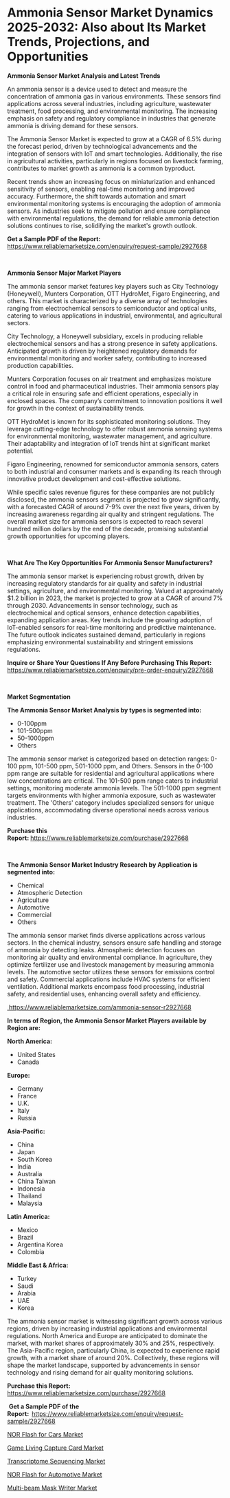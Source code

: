 <p><h1>Ammonia Sensor Market Dynamics 2025-2032: Also about Its Market Trends, Projections, and Opportunities</h1></p><p><strong>Ammonia Sensor Market Analysis and Latest Trends</strong></p>
<p><p>An ammonia sensor is a device used to detect and measure the concentration of ammonia gas in various environments. These sensors find applications across several industries, including agriculture, wastewater treatment, food processing, and environmental monitoring. The increasing emphasis on safety and regulatory compliance in industries that generate ammonia is driving demand for these sensors. </p><p>The Ammonia Sensor Market is expected to grow at a CAGR of 6.5% during the forecast period, driven by technological advancements and the integration of sensors with IoT and smart technologies. Additionally, the rise in agricultural activities, particularly in regions focused on livestock farming, contributes to market growth as ammonia is a common byproduct. </p><p>Recent trends show an increasing focus on miniaturization and enhanced sensitivity of sensors, enabling real-time monitoring and improved accuracy. Furthermore, the shift towards automation and smart environmental monitoring systems is encouraging the adoption of ammonia sensors. As industries seek to mitigate pollution and ensure compliance with environmental regulations, the demand for reliable ammonia detection solutions continues to rise, solidifying the market's growth outlook.</p></p>
<p><strong>Get a Sample PDF of the Report:&nbsp;</strong> <a href="https://www.reliablemarketsize.com/enquiry/request-sample/2927668?utm_campaign=1991&utm_medium=2&utm_source=Github&utm_content=ia&utm_term=12032025&utm_id=ammonia-sensor">https://www.reliablemarketsize.com/enquiry/request-sample/2927668</a></p>
<p>&nbsp;</p>
<p><strong>Ammonia Sensor Major Market Players</strong></p>
<p><p>The ammonia sensor market features key players such as City Technology (Honeywell), Munters Corporation, OTT HydroMet, Figaro Engineering, and others. This market is characterized by a diverse array of technologies ranging from electrochemical sensors to semiconductor and optical units, catering to various applications in industrial, environmental, and agricultural sectors.</p><p>City Technology, a Honeywell subsidiary, excels in producing reliable electrochemical sensors and has a strong presence in safety applications. Anticipated growth is driven by heightened regulatory demands for environmental monitoring and worker safety, contributing to increased production capabilities.</p><p>Munters Corporation focuses on air treatment and emphasizes moisture control in food and pharmaceutical industries. Their ammonia sensors play a critical role in ensuring safe and efficient operations, especially in enclosed spaces. The company’s commitment to innovation positions it well for growth in the context of sustainability trends.</p><p>OTT HydroMet is known for its sophisticated monitoring solutions. They leverage cutting-edge technology to offer robust ammonia sensing systems for environmental monitoring, wastewater management, and agriculture. Their adaptability and integration of IoT trends hint at significant market potential.</p><p>Figaro Engineering, renowned for semiconductor ammonia sensors, caters to both industrial and consumer markets and is expanding its reach through innovative product development and cost-effective solutions.</p><p>While specific sales revenue figures for these companies are not publicly disclosed, the ammonia sensors segment is projected to grow significantly, with a forecasted CAGR of around 7-9% over the next five years, driven by increasing awareness regarding air quality and stringent regulations. The overall market size for ammonia sensors is expected to reach several hundred million dollars by the end of the decade, promising substantial growth opportunities for upcoming players.</p></p>
<p>&nbsp;</p>
<p><strong>What Are The Key Opportunities For Ammonia Sensor Manufacturers?</strong></p>
<p><p>The ammonia sensor market is experiencing robust growth, driven by increasing regulatory standards for air quality and safety in industrial settings, agriculture, and environmental monitoring. Valued at approximately $1.2 billion in 2023, the market is projected to grow at a CAGR of around 7% through 2030. Advancements in sensor technology, such as electrochemical and optical sensors, enhance detection capabilities, expanding application areas. Key trends include the growing adoption of IoT-enabled sensors for real-time monitoring and predictive maintenance. The future outlook indicates sustained demand, particularly in regions emphasizing environmental sustainability and stringent emissions regulations.</p></p>
<p><strong>Inquire or Share Your Questions If Any Before Purchasing This Report:</strong> <a href="https://www.reliablemarketsize.com/enquiry/pre-order-enquiry/2927668?utm_campaign=1991&utm_medium=2&utm_source=Github&utm_content=ia&utm_term=12032025&utm_id=ammonia-sensor">https://www.reliablemarketsize.com/enquiry/pre-order-enquiry/2927668</a></p>
<p>&nbsp;</p>
<p><strong>Market Segmentation</strong></p>
<p><strong>The Ammonia Sensor Market Analysis by types is segmented into:</strong></p>
<p><ul><li>0-100ppm</li><li>101-500ppm</li><li>50-1000ppm</li><li>Others</li></ul></p>
<p><p>The ammonia sensor market is categorized based on detection ranges: 0-100 ppm, 101-500 ppm, 501-1000 ppm, and Others. Sensors in the 0-100 ppm range are suitable for residential and agricultural applications where low concentrations are critical. The 101-500 ppm range caters to industrial settings, monitoring moderate ammonia levels. The 501-1000 ppm segment targets environments with higher ammonia exposure, such as wastewater treatment. The 'Others' category includes specialized sensors for unique applications, accommodating diverse operational needs across various industries.</p></p>
<p><strong>Purchase this Report:&nbsp;</strong><a href="https://www.reliablemarketsize.com/purchase/2927668?utm_campaign=1991&utm_medium=2&utm_source=Github&utm_content=ia&utm_term=12032025&utm_id=ammonia-sensor">https://www.reliablemarketsize.com/purchase/2927668</a></p>
<p>&nbsp;</p>
<p><strong>The Ammonia Sensor Market Industry Research by Application is segmented into:</strong></p>
<p><ul><li>Chemical</li><li>Atmospheric Detection</li><li>Agriculture</li><li>Automotive</li><li>Commercial</li><li>Others</li></ul></p>
<p><p>The ammonia sensor market finds diverse applications across various sectors. In the chemical industry, sensors ensure safe handling and storage of ammonia by detecting leaks. Atmospheric detection focuses on monitoring air quality and environmental compliance. In agriculture, they optimize fertilizer use and livestock management by measuring ammonia levels. The automotive sector utilizes these sensors for emissions control and safety. Commercial applications include HVAC systems for efficient ventilation. Additional markets encompass food processing, industrial safety, and residential uses, enhancing overall safety and efficiency.</p></p>
<p><a href="https://www.reliablemarketsize.com/ammonia-sensor-r2927668?utm_campaign=1991&utm_medium=2&utm_source=Github&utm_content=ia&utm_term=12032025&utm_id=ammonia-sensor">&nbsp;https://www.reliablemarketsize.com/ammonia-sensor-r2927668</a></p>
<p><strong>In terms of Region, the Ammonia Sensor Market Players available by Region are:</strong></p>
<p>
    <p> <strong> North America: </strong>
        <ul>
            <li>United States</li>
            <li>Canada</li>
        </ul>
        </p> 
    <p> <strong> Europe: </strong>
        <ul>
            <li>Germany</li>
            <li>France</li>
            <li>U.K.</li>
            <li>Italy</li>
            <li>Russia</li>
        </ul>
        </p> 
    <p> <strong> Asia-Pacific: </strong>
        <ul>
            <li>China</li>
            <li>Japan</li>
            <li>South Korea</li>
            <li>India</li>
            <li>Australia</li>
            <li>China Taiwan</li>
            <li>Indonesia</li>
            <li>Thailand</li>
            <li>Malaysia</li>
        </ul>
        </p> 
    <p> <strong> Latin America: </strong>
        <ul>
            <li>Mexico</li>
            <li>Brazil</li>
            <li>Argentina Korea</li>
            <li>Colombia</li>
        </ul>
        </p> 
    <p> <strong> Middle East & Africa: </strong>
        <ul>
            <li>Turkey</li>
            <li>Saudi</li>
            <li>Arabia</li>
            <li>UAE</li>
            <li>Korea</li>
        </ul>
    </p>
    </p>
<p><p>The ammonia sensor market is witnessing significant growth across various regions, driven by increasing industrial applications and environmental regulations. North America and Europe are anticipated to dominate the market, with market shares of approximately 30% and 25%, respectively. The Asia-Pacific region, particularly China, is expected to experience rapid growth, with a market share of around 20%. Collectively, these regions will shape the market landscape, supported by advancements in sensor technology and rising demand for air quality monitoring solutions.</p></p>
<p><strong>Purchase this Report: </strong><a href="https://www.reliablemarketsize.com/purchase/2927668?utm_campaign=1991&utm_medium=2&utm_source=Github&utm_content=ia&utm_term=12032025&utm_id=ammonia-sensor">https://www.reliablemarketsize.com/purchase/2927668</a></p>
<p>&nbsp;<strong>Get a Sample PDF of the Report:&nbsp;&nbsp;</strong><a href="https://www.reliablemarketsize.com/enquiry/request-sample/2927668?utm_campaign=1991&utm_medium=2&utm_source=Github&utm_content=ia&utm_term=12032025&utm_id=ammonia-sensor">https://www.reliablemarketsize.com/enquiry/request-sample/2927668</a></p>
<p><strong></strong></p>
<p><p><a href="https://github.com/iontahoehlct/Market-Research-Report-List-1/blob/main/nor-flash-for-cars-market.md?utm_campaign=1991&utm_medium=2&utm_source=Github&utm_content=ia&utm_term=12032025&utm_id=ammonia-sensor">NOR Flash for Cars Market</a></p><p><a href="https://github.com/ranewknaller/Market-Research-Report-List-1/blob/main/game-living-capture-card-market.md?utm_campaign=1991&utm_medium=2&utm_source=Github&utm_content=ia&utm_term=12032025&utm_id=ammonia-sensor">Game Living Capture Card Market</a></p><p><a href="https://github.com/nxauwedaroui2/Market-Research-Report-List-1/blob/main/transcriptome-sequencing-market.md?utm_campaign=1991&utm_medium=2&utm_source=Github&utm_content=ia&utm_term=12032025&utm_id=ammonia-sensor">Transcriptome Sequencing Market</a></p><p><a href="https://github.com/sahoolipko6f/Market-Research-Report-List-1/blob/main/nor-flash-for-automotive-market.md?utm_campaign=1991&utm_medium=2&utm_source=Github&utm_content=ia&utm_term=12032025&utm_id=ammonia-sensor">NOR Flash for Automotive Market</a></p><p><a href="https://github.com/rogetspate12/Market-Research-Report-List-1/blob/main/multi-beam-mask-writer-market.md?utm_campaign=1991&utm_medium=2&utm_source=Github&utm_content=ia&utm_term=12032025&utm_id=ammonia-sensor">Multi-beam Mask Writer Market</a></p></p>